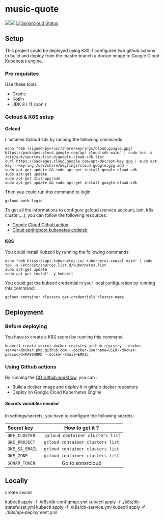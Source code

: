 # music-quote

![](https://github.com/littlewing/music-quote/workflows/CI/badge.svg)![](https://github.com/littlewing/music-quote/workflows/CD/badge.svg)
[![Sonarcloud Status](https://sonarcloud.io/api/project_badges/measure?project=littlewing_music-quote&metric=alert_status)](https://sonarcloud.io/dashboard?id=littlewing_music-quote)
## Setup 

This project could be deployed using K8S.
I configured two github actions to build and deploy from the master branch a docker image to Google Cloud Kubenetes engine.

### Pre requisites

Use these tools
* Gradle
* Kotlin
* JDK 8 ( 11 soon )

### Gcloud & K8S setup

#### Gcloud 

I installed Gcloud sdk by running the following commands

```jshelllanguage
echo "deb [signed-by=/usr/share/keyrings/cloud.google.gpg] https://packages.cloud.google.com/apt cloud-sdk main" | sudo tee -a /etc/apt/sources.list.d/google-cloud-sdk.list
curl https://packages.cloud.google.com/apt/doc/apt-key.gpg | sudo apt-key --keyring /usr/share/keyrings/cloud.google.gpg add -
sudo apt-get update && sudo apt-get install google-cloud-sdk
sudo apt-get update
sudo apt-get dist-upgrade
sudo apt-get update && sudo apt-get install google-cloud-sdk

```
Then you could run this command to login 

```jshelllanguage
gcloud auth login
```

To get all the informations to configure gcloud (service account, iam, k8s cluster,...), you can follow the following resources:

* [Google Cloud Github action](https://github.com/GoogleCloudPlatform/github-actions)
* [Cloud springboot kubenetes codelab](https://codelabs.developers.google.com/codelabs/cloud-springboot-kubernetes/)


#### K8S
You could install Kubectl by running the following commands:

```jshelllanguage
echo "deb https://apt.kubernetes.io/ kubernetes-xenial main" | sudo tee -a /etc/apt/sources.list.d/kubernetes.list
sudo apt-get update
sudo apt-get install -y kubectl
```

You could get the kubectl credential in your local configuration by running this command:

```jshelllanguage
gcloud container clusters get-credentials cluster-name
```



## Deployment

### Before deploying

You have to create a K8S secret by running this command

```jshelllanguage
kubectl create secret docker-registry github-registry --docker-server=docker.pkg.github.com --docker-username=USER--docker-password=PASSWORD --docker-email=EMAIL
```

### Using Github actions
By running the [CD Github workflow](./.github/workflows/gke.yml), you can :
* Build a docker image and deploy it in github docker repository
* Deploy on Google Cloud Kubernetes Engine

##### Secrets variables needed

In settings/secrets, you have to configure the following secrets:

| Secret key  | How to get it ?          | 
| :--------------- |:---------------:|
| ``GKE_CLUSTER`` |   `` gcloud container clusters list``      |
| ``GKE_PROJECT``  | ``gcloud container clusters list``           | 
| ``GKE_SA_EMAIL``  | ``gcloud container clusters list``    |
| ``GKE_ZONE `` | ``gcloud container clusters list``           |
| ``SONAR_TOKEN``  | Go to sonarcloud          | 

## Locally

create secret 


kubectl apply -f ./k8s/db-configmap.yml
kubectl apply -f ./k8s/db-statefulset.yml
kubectl apply -f ./k8s/db-service.yml
kubectl apply -f ./k8s/api-deployment.yml
